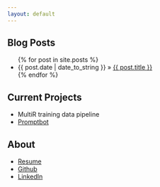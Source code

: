 ```yaml
---
layout: default
---
```


## Blog Posts
<ul class="posts">
{% for post in site.posts %}
<li><span>{{ post.date | date_to_string }}</span> &raquo; <a href="{{ post.url }}">{{ post.title }}</a></li>
{% endfor %}
</ul>

## Current Projects

<ul class="posts">
<li><span>MultiR training data pipeline</span></li>
<li><span><a href="/promptbot">Promptbot</a></span></li>
</ul>

## About

<ul class="posts">
<li><a href="/resume">Resume</a></li>
<li><a href="http://github.com/konahart">Github</a></li>
<li><a href="http://www.linkedin.com/in/laurelehart">LinkedIn</a></li>
</li>
</ul>

